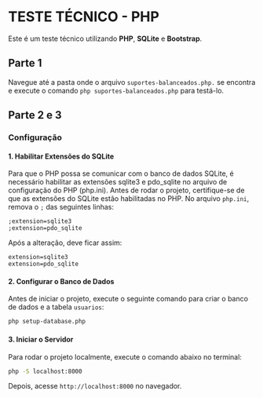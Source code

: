 # TESTE TÉCNICO - PHP

Este é um teste técnico utilizando **PHP**, **SQLite** e **Bootstrap**.

## Parte 1

Navegue até a pasta onde o arquivo `suportes-balanceados.php.` se encontra e execute o comando `php suportes-balanceados.php` para testá-lo.

## Parte 2 e 3

### Configuração

#### 1. Habilitar Extensões do SQLite

Para que o PHP possa se comunicar com o banco de dados SQLite, é necessário habilitar as extensões sqlite3 e pdo_sqlite no arquivo de configuração do PHP (php.ini).
Antes de rodar o projeto, certifique-se de que as extensões do SQLite estão habilitadas no PHP. No arquivo `php.ini`, remova o `;` das seguintes linhas:

```
;extension=sqlite3
;extension=pdo_sqlite
```

Após a alteração, deve ficar assim:

```
extension=sqlite3
extension=pdo_sqlite
```

#### 2. Configurar o Banco de Dados

Antes de iniciar o projeto, execute o seguinte comando para criar o banco de dados e a tabela `usuarios`:

```sh
php setup-database.php
```

#### 3. Iniciar o Servidor

Para rodar o projeto localmente, execute o comando abaixo no terminal:

```sh
php -S localhost:8000
```

Depois, acesse `http://localhost:8000` no navegador.